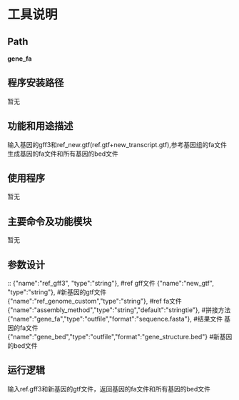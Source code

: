 工具说明
==========================

Path
-----------

**gene_fa**

程序安装路径
-----------------------------------
暂无

功能和用途描述
-----------------------------------

输入基因的gff3和ref_new.gtf(ref.gtf+new_transcript.gtf),参考基因组的fa文件
生成基因的fa文件和所有基因的bed文件

使用程序
-----------------------------------
暂无

主要命令及功能模块
-----------------------------------
暂无

参数设计
-----------------------------------

::      {"name":"ref_gff3", "type":"string"},  #ref gff文件
        {"name":"new_gtf", "type":"string"},  #新基因的gtf文件
        {"name":"ref_genome_custom","type":"string"}, #ref fa文件
        {"name":"assembly_method","type":"string","default":"stringtie"}, #拼接方法
        {"name":"gene_fa","type":"outfile","format":"sequence.fasta"}, #结果文件 基因的fa文件
        {"name":"gene_bed","type":"outfile","format":"gene_structure.bed"} #新基因的bed文件

运行逻辑
------------------------------------

输入ref.gff3和新基因的gtf文件，返回基因的fa文件和所有基因的bed文件
